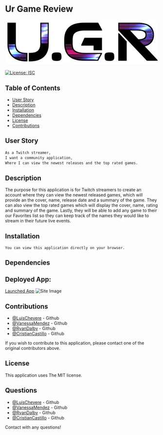 # Ur Game Review 

![logo](https://github.com/rdalby2002/ur-game-reviews/blob/main/client/src/assets/images/urglogo.png?raw=true)

[![License: ISC](https://img.shields.io/badge/License-ISC-blue.svg)](https://opensource.org/licenses/ISC)

  ## Table of Contents
  - [User Story](#user-story)
  - [Description](#description)
  - [Installation](#installation)
  - [Dependencies](#dependencies)
  - [License](#license)
  - [Contributions](#contributions)

## User Story
```md
As a Twitch streamer,
I want a community application,
Where I can view the newest releases and the top rated games.
```

## Description
  The purpose for this application is for Twitch streamers to create an account where they can view the newest released games, which will provide an the cover, name, release date and a summary of the game. They can also view the top rated games which will display the cover, name, rating and summary of the game. Lastly, they will be able to add any game to their our Favorites list so they can keep track of the names they would like to stream in their future live events.
  

  ## Installation
    You can view this application directly on your browser.

  ## Dependencies
    


  ## Deployed App:<br /> 
  [Launched App]()
  ![Site Image]()

  ## Contributions
  - [@LuisChevere](https://github.com/LuisChevere) - Github
  - [@VanessaMendez](https://github.com/VHS35) - Github
  - [@RyanDalby](https://github.com/rdalby2002) - Github
  - [@CristianCastillo](https://github.com/CASTICRI003 ) - Github
    
  If you wish to contribute to this application, please contact one of the original contributors above.
  
  
  ## License
  This application uses The MIT license.
  


  ## Questions
  - [@LuisChevere](https://github.com/LuisChevere) - Github
  - [@VanessaMendez](https://github.com/VHS35) - Github
  - [@RyanDalby](https://github.com/rdalby2002) - Github
  - [@CristianCastillo](https://github.com/CASTICRI003 ) - Github
  
  Contact with any questions!

  
